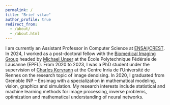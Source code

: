 ```yaml
---
permalink: /
title: "Brief vitae"
author_profile: true
redirect_from: 
  - /about/
  - /about.html
---
```


I am currently an Assistant Professor in Computer Science at [ENSAI](https://ensai.fr/en/)/[CREST](https://crest.science/). In 2024, I worked as a post-doctoral fellow with the [Biomedical Imaging Group](https://bigwww.epfl.ch/) headed by [Michael Unser](https://bigwww.epfl.ch/unser/) at the École Polytechnique Fédérale de Lausanne (EPFL). From 2020 to 2023, I was a PhD student under the supervision of [Charles Kervrann](https://team.inria.fr/serpico/team-members/charles-kervrann-2/) at the Centre Inria de l’Université de Rennes on the research topic of image denoising. In 2020, I graduated from Grenoble INP – Ensimag with a specialization in mathematical modeling, vision, graphics and simulation. My research interests include statistical and machine learning methods for image processing, inverse problems, optimization and mathematical understanding of neural networks.
